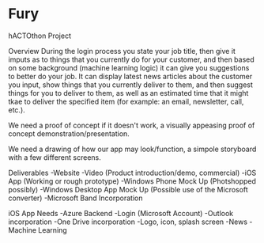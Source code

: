 # Fury
hACTOthon Project

Overview
During the login process you state your job title, then give it imputs as to things that you currently do for your customer, and then based on some background (machine learning logic) it can give you suggestions to better do your job. It can display latest news articles about the customer you input, show things that you currently deliver to them, and then suggest things for you to deliver to them, as well as an estimated time that it might tkae to deliver the specified item (for example: an email, newsletter, call, etc.).

We need a proof of concept if it doesn't work, a visually appeasing proof of concept demonstration/presentation.

We need a drawing of how our app may look/function, a simpole storyboard with a few different screens. 

Deliverables
-Website
-Video (Product introduction/demo, commercial)
-iOS App (Working or rough prototype)
-Windows Phone Mock Up (Photshopped possibly)
-Windows Desktop App Mock Up (Possible use of the Microsoft converter)
-Microsoft Band Incorporation

iOS App Needs
-Azure Backend
-Login (Microsoft Account)
-Outlook incorporation
-One Drive incorporation
-Logo, icon, splash screen
-News 
-Machine Learning

